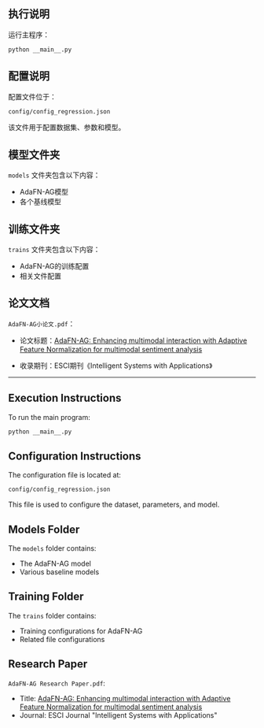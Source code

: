 ## 执行说明
运行主程序：
```bash
python __main__.py
```
## 配置说明
配置文件位于：
```bash
config/config_regression.json
```
该文件用于配置数据集、参数和模型。
## 模型文件夹
`models` 文件夹包含以下内容：
- AdaFN-AG模型
- 各个基线模型
## 训练文件夹
`trains` 文件夹包含以下内容：
- AdaFN-AG的训练配置
- 相关文件配置
## 论文文档
`AdaFN-AG小论文.pdf`：
- 论文标题：[AdaFN-AG: Enhancing multimodal interaction with Adaptive Feature Normalization for multimodal sentiment analysis](https://www.sciencedirect.com/science/article/pii/S266730532400084X)

- 收录期刊：ESCI期刊《Intelligent Systems with Applications》
---


## Execution Instructions
To run the main program:
```bash
python __main__.py
```
## Configuration Instructions
The configuration file is located at:
```bash
config/config_regression.json
```
This file is used to configure the dataset, parameters, and model.
## Models Folder
The `models` folder contains:
- The AdaFN-AG model
- Various baseline models
## Training Folder
The `trains` folder contains:
- Training configurations for AdaFN-AG
- Related file configurations
## Research Paper
`AdaFN-AG Research Paper.pdf`:
- Title: [AdaFN-AG: Enhancing multimodal interaction with Adaptive Feature Normalization for multimodal sentiment analysis](https://www.sciencedirect.com/science/article/pii/S266730532400084X)
- Journal: ESCI Journal "Intelligent Systems with Applications"

